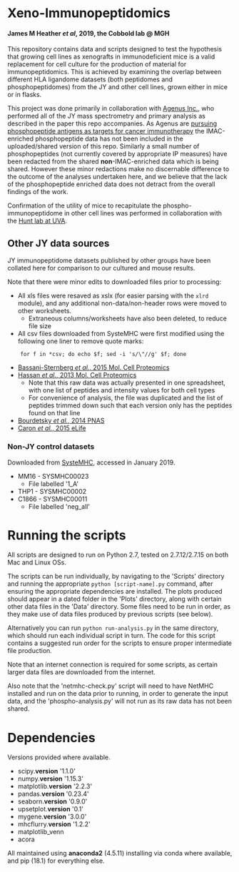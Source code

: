 # Xeno-Immunopeptidomics

#### James M Heather *et al*, 2019, the Cobbold lab @ MGH

This repository contains data and scripts designed to test the hypothesis that growing cell lines as xenografts in immunodeficient mice is a valid replacement for cell culture for the production of material for immunopeptidomics. This is achieved by examining the overlap between different HLA ligandome datasets (both peptidomes and phosphopeptidomes) from the JY and other cell lines, grown either in mice or in flasks.

This project was done primarily in collaboration with [Agenus Inc.](https://agenusbio.com/), who performed all of the JY mass spectrometry and primary analysis as described in the paper this repo accompanies. As Agenus are [pursuing phosphopeptide antigens as targets for cancer immunotherapy](http://agenusbio.com/wp-content/uploads/2018/11/SITC_CRCPSV_Poster_PTM_version3.pdf) the IMAC-enriched phosphopeptide data has not been included in the uploaded/shared version of this repo. Similarly a small number of phosphopeptides (not currently covered by appropriate IP measures) have been redacted from the shared **non**-IMAC-enriched data which is being shared. However these minor redactions make no discernable difference to the outcome of the analyses undertaken here, and we believe that the lack of the phosphopeptide enriched data does not detract from the overall findings of the work.    

Confirmation of the utility of mice to recapitulate the phospho-immunopeptidome in other cell lines was performed in collaboration with the [Hunt lab at UVA](https://med.virginia.edu/faculty/faculty-listing/dfh/).

## Other JY data sources

JY immunopeptidome datasets published by other groups have been collated here for comparison to our cultured and mouse results.

Note that there were minor edits to downloaded files prior to processing:
* All xls files were resaved as xslx (for easier parsing with the `xlrd` module), and any additional non-data/non-header rows were moved to other worksheets. 
    * Extraneous columns/worksheets have also been deleted, to reduce file size 
* All csv files downloaded from SysteMHC were first modified using the following one liner to remove quote marks:

````
    for f in *csv; do echo $f; sed -i 's/\"//g' $f; done
````

* [Bassani-Sternberg *et al.*, 2015 Mol. Cell Proteomics](http://dx.doi.org/10.1074/mcp.M114.042812)
* [Hassan *et al.*, 2013 Mol. Cell Proteomics](http://dx.doi.org/10.1074/mcp.M112.024810)
    * Note that this raw data was actually presented in one spreadsheet, with one list of peptides and intensity values for both cell types
    * For convenience of analysis, the file was duplicated and the list of peptides trimmed down such that each version only has the peptides found on that line
* [Bourdetsky *et al.*, 2014 PNAS](http://dx.doi.org/10.1073/pnas.1321902111)
* [Caron *et al.*, 2015 eLife](http://dx.doi.org/10.7554/eLife.07661)

### Non-JY control datasets

Downloaded from [SysteMHC](https://systemhcatlas.org/datasets), accessed in January 2019.
* MM16 - SYSMHC00023
    * File labelled '1_A'
* THP1 - SYSMHC00002
* C1866 - SYSMHC00011
    * File labelled 'neg_all'

# Running the scripts

All scripts are designed to run on Python 2.7, tested on 2.7.12/2.7.15 on both Mac and Linux OSs.

The scripts can be run individually, by navigating to the 'Scripts' directory and running the appropriate ```python [script-name].py``` command, after ensuring the appropriate dependencies are installed. The plots produced should appear in a dated folder in the 'Plots' directory, along with certain other data files in the 'Data' directory. Some files need to be run in order, as they make use of data files produced by previous scripts (see below).

Alternatively you can run ```python run-analysis.py``` in the same directory, which should run each individual script in turn. The code for this script contains a suggested run order for the scripts to ensure proper intermediate file production. 

Note that an internet connection is required for some scripts, as certain larger data files are downloaded from the internet.

Also note that the 'netmhc-check.py' script will need to have NetMHC installed and run on the data prior to running, in order to generate the input data, and the 'phospho-analysis.py' will not run as its raw data has not been shared.

# Dependencies

Versions provided where available.

* scipy.__version__ '1.1.0'
* numpy.__version__ '1.15.3'
* matplotlib.__version__ '2.2.3'
* pandas.__version__ '0.23.4'
* seaborn.__version__ '0.9.0'
* upsetplot.__version__ '0.1'
* mygene.__version__ '3.0.0'
* mhcflurry.__version__ '1.2.2'
* matplotlib_venn 
* acora

All maintained using **anaconda2** (4.5.11) installing via conda where available, and pip (18.1) for everything else.
